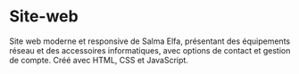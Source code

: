 # Site-web
Site web moderne et responsive de Salma Elfa, présentant des équipements réseau et des accessoires informatiques, avec options de contact et gestion de compte. Créé avec HTML, CSS et JavaScript.
